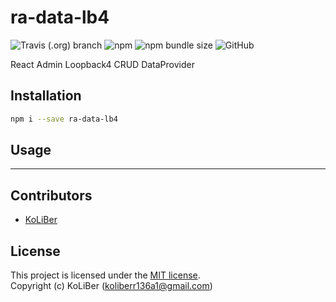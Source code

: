 # ra-data-lb4

![Travis (.org) branch](https://img.shields.io/travis/ckoliber/ra-data-lb4/master)
![npm](https://img.shields.io/npm/v/ra-data-lb4)
![npm bundle size](https://img.shields.io/bundlephobia/min/ra-data-lb4)
![GitHub](https://img.shields.io/github/license/ckoliber/ra-data-lb4)

React Admin Loopback4 CRUD DataProvider

## Installation

```bash
npm i --save ra-data-lb4
```

## Usage

---

## Contributors

-   [KoLiBer](https://www.linkedin.com/in/mohammad-hosein-nemati-665b1813b/)

## License

This project is licensed under the [MIT license](LICENSE.md).  
Copyright (c) KoLiBer (koliberr136a1@gmail.com)
